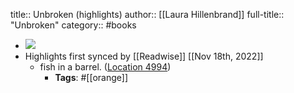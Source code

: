 title:: Unbroken (highlights)
author:: [[Laura Hillenbrand]]
full-title:: "Unbroken"
category:: #books

- ![](https://images-na.ssl-images-amazon.com/images/I/51oKyo6FXKL._SL200_.jpg)
- Highlights first synced by [[Readwise]] [[Nov 18th, 2022]]
	- fish in a barrel. ([Location 4994](https://readwise.io/to_kindle?action=open&asin=B003WUYPPG&location=4994))
		- **Tags**: #[[orange]]
